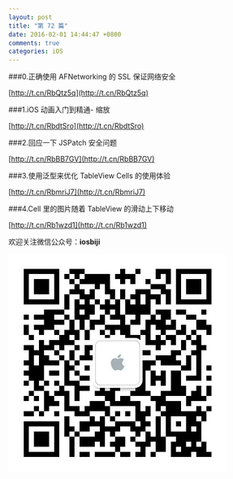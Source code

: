 ```yaml
---
layout: post
title: "第 72 篇"
date: 2016-02-01 14:44:47 +0800
comments: true
categories: iOS
---
```

###0.正确使用 AFNetworking 的 SSL 保证网络安全

[http://t.cn/RbQtz5q](http://t.cn/RbQtz5q)  

###1.iOS 动画入门到精通- 缩放

[http://t.cn/RbdtSro](http://t.cn/RbdtSro)  

###2.回应一下 JSPatch 安全问题

[http://t.cn/RbBB7GV](http://t.cn/RbBB7GV)  

###3.使用泛型来优化 TableView Cells 的使用体验

[http://t.cn/RbmriJ7](http://t.cn/RbmriJ7)  

###4.Cell 里的图片随着 TableView 的滑动上下移动

[http://t.cn/Rb1wzd1](http://t.cn/Rb1wzd1)  

欢迎关注微信公众号：**iosbiji**

![iOS开发笔记](/images/weixin.jpg)